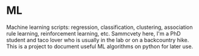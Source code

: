 # ML
Machine learning scripts: regression, classification, clustering, association rule learning, reinforcement learning, etc.
Sammcvety here, I'm a PhD student and taco lover who is usually in the lab or on a backcountry hike. 
This is a project to document useful ML algorithms on python for later use.
